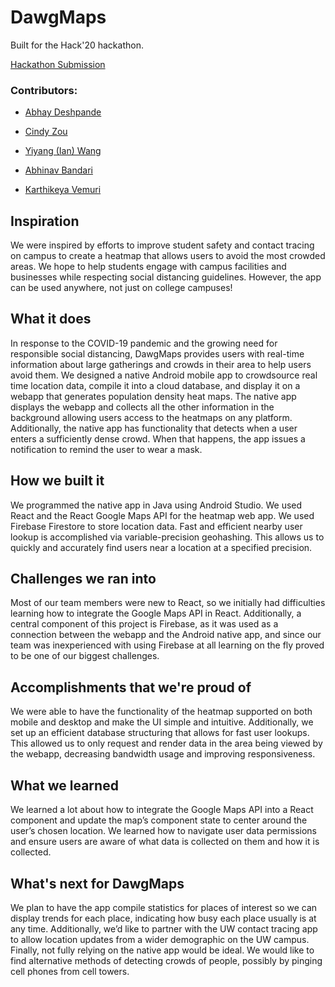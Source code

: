# DawgMaps

Built for the Hack'20 hackathon.

[Hackathon Submission](https://devpost.com/software/hack20-webapp)

### Contributors:

- [Abhay Deshpande](https://github.com/abhaybd)

- [Cindy Zou](https://github.com/x9du)
- [Yiyang (Ian) Wang](https://github.com/iwangy)
- [Abhinav Bandari](https://github.com/abx393)
- [Karthikeya Vemuri](https://github.com/Karkeys360)

## Inspiration

We were inspired by efforts to improve student safety and contact tracing on campus to create a heatmap that allows users to avoid the most crowded areas. We hope to help students engage with campus facilities and businesses while respecting social distancing guidelines. However, the app can be used anywhere, not just on college campuses!

## What it does

In response to the COVID-19 pandemic and the growing need for responsible social distancing, DawgMaps provides users with real-time information about large gatherings and crowds in their area to help users avoid them. We designed a native Android mobile app to crowdsource real time location data, compile it into a cloud database, and display it on a webapp that generates population density heat maps. The native app displays the webapp and collects all the other information in the background allowing users access to the heatmaps on any platform. Additionally, the native app has functionality that detects when a user enters a sufficiently dense crowd. When that happens, the app issues a notification to remind the user to wear a mask.

## How we built it

We programmed the native app in Java using Android Studio. We used React and the React Google Maps API for the heatmap web app. We used Firebase Firestore to store location data. Fast and efficient nearby user lookup is accomplished via variable-precision geohashing. This allows us to quickly and accurately find users near a location at a specified precision.

## Challenges we ran into

Most of our team members were new to React, so we initially had difficulties learning how to integrate the Google Maps API in React. Additionally, a central component of this project is Firebase, as it was used as a connection between the webapp and the Android native app, and since our team was inexperienced with using Firebase at all learning on the fly proved to be one of our biggest challenges.

## Accomplishments that we're proud of

We were able to have the functionality of the heatmap supported on both mobile and desktop and make the UI simple and intuitive. Additionally, we set up an efficient database structuring that allows for fast user lookups. This allowed us to only request and render data in the area being viewed by the webapp, decreasing bandwidth usage and improving responsiveness.

## What we learned

We learned a lot about how to integrate the Google Maps API into a React component and update the map’s component state to center around the user’s chosen location. We learned how to navigate user data permissions and ensure users are aware of what data is collected on them and how it is collected.

## What's next for DawgMaps

We plan to have the app compile statistics for places of interest so we can display trends for each place, indicating how busy each place usually is at any time. Additionally, we’d like to partner with the UW contact tracing app to allow location updates from a wider demographic on the UW campus. Finally, not fully relying on the native app would be ideal. We would like to find alternative methods of detecting crowds of people, possibly by pinging cell phones from cell towers.